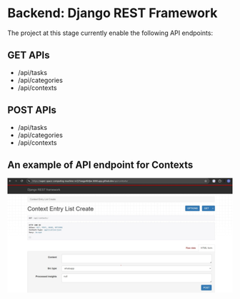 # Backend: Django REST Framework

The project at this stage currently enable the following  API endpoints:

## GET APIs

- /api/tasks
- /api/categories
- /api/contexts

## POST APIs

- /api/tasks
- /api/categories
- /api/contexts

## An example of API endpoint for Contexts

![API Endpoint for Contexts](../images/api_contexts.jpg)